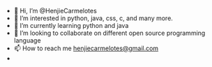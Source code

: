 - 👋 Hi, I’m @HenjieCarmelotes
- 👀 I’m interested in python, java, css, c, and many more.
- 🌱 I’m currently learning python and java
- 💞️ I’m looking to collaborate on different open source programming language
- 📫 How to reach me henjiecarmelotes@gmail.com
- 



